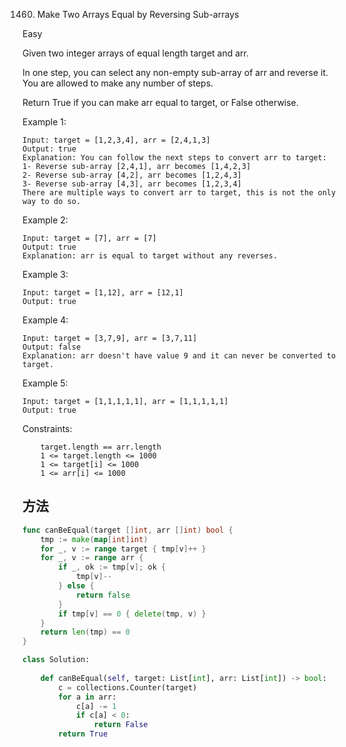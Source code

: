 1460. Make Two Arrays Equal by Reversing Sub-arrays

Easy

Given two integer arrays of equal length target and arr.

In one step, you can select any non-empty sub-array of arr and reverse it. You are allowed to make any number of steps.

Return True if you can make arr equal to target, or False otherwise.

 

Example 1:

```
Input: target = [1,2,3,4], arr = [2,4,1,3]
Output: true
Explanation: You can follow the next steps to convert arr to target:
1- Reverse sub-array [2,4,1], arr becomes [1,4,2,3]
2- Reverse sub-array [4,2], arr becomes [1,2,4,3]
3- Reverse sub-array [4,3], arr becomes [1,2,3,4]
There are multiple ways to convert arr to target, this is not the only way to do so.
```

Example 2:

```
Input: target = [7], arr = [7]
Output: true
Explanation: arr is equal to target without any reverses.
```

Example 3:

```
Input: target = [1,12], arr = [12,1]
Output: true
```

Example 4:

```
Input: target = [3,7,9], arr = [3,7,11]
Output: false
Explanation: arr doesn't have value 9 and it can never be converted to target.
```

Example 5:

```
Input: target = [1,1,1,1,1], arr = [1,1,1,1,1]
Output: true
```

 

Constraints:

```
    target.length == arr.length
    1 <= target.length <= 1000
    1 <= target[i] <= 1000
    1 <= arr[i] <= 1000
```


## 方法


```go
func canBeEqual(target []int, arr []int) bool {
    tmp := make(map[int]int)
    for _, v := range target { tmp[v]++ }
    for _, v := range arr {
        if _, ok := tmp[v]; ok {
            tmp[v]--
        } else {
            return false
        }
        if tmp[v] == 0 { delete(tmp, v) }
    }
    return len(tmp) == 0
}
```




```python
class Solution:
    
    def canBeEqual(self, target: List[int], arr: List[int]) -> bool:
        c = collections.Counter(target)
        for a in arr:
            c[a] -= 1
            if c[a] < 0:
                return False
        return True    
```

